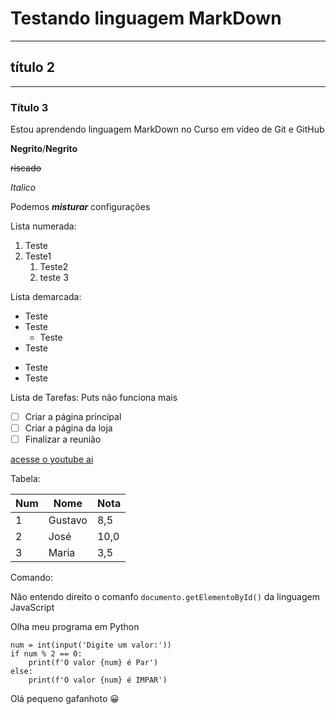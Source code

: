 # Testando linguagem MarkDown
---
## título 2
***
### Título 3

Estou aprendendo linguagem MarkDown no Curso em vídeo de Git e GitHub

__Negrito__/**Negrito**

~~riscado~~

*Italico*

Podemos __*misturar*__ configurações

Lista numerada:

1. Teste 
1. Teste1
   1. Teste2
   1. teste 3


Lista demarcada:

* Teste
* Teste
   * Teste
* Teste
- Teste
- Teste

Lista de Tarefas: Puts não funciona mais

- [ ] Criar a página principal
- [ ] Criar a página da loja 
- [ ] Finalizar a reunião

[acesse o youtube ai](https://youtube.com)

Tabela:

| Num | Nome | Nota |
| --- | --- | --- |
| 1 | Gustavo | 8,5 |
| 2 | José | 10,0 |
| 3 | Maria | 3,5 |

Comando:

Não entendo direito o comanfo `documento.getElementoById()` da linguagem JavaScript

Olha meu programa em Python
```
num = int(input('Digite um valor:'))
if num % 2 == 0:
    print(f'O valor {num} é Par')
else:
    print(f'O valor {num} é IMPAR')
```

Olá  pequeno gafanhoto 😀

